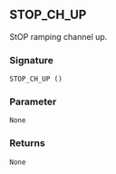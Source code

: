 ## STOP\_CH\_UP

StOP ramping channel up.


### Signature

`STOP_CH_UP ()`


### Parameter

`None`


### Returns

`None`